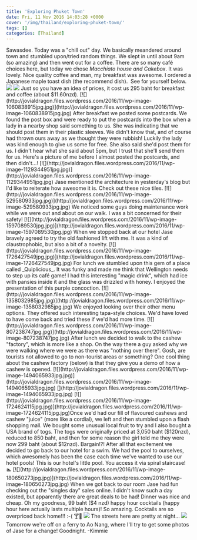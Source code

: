 ```yaml
---
title: 'Exploring Phuket Town'
date: Fri, 11 Nov 2016 14:03:28 +0000
cover: '/img/thailand/exploring-phuket-town/'
tags: []
categories: [Thailand]
---
```


Sawasdee. Today was a "chill out" day. We basically meandered around town and stumbled upon/tried random things. We slept in until about 9am (so amazing) and then went out for a coffee. There are so many café choices here, but today we chose _Macchiato house and Cakebox_. It was lovely. Nice quality coffee and man, my breakfast was awesome. I ordered a Japanese maple toast dish (the recommend dish).  See for yourself below. [![](http://jovialdragon.files.wordpress.com/2016/11/wp-image-916748865jpg.jpg)](http://jovialdragon.files.wordpress.com/2016/11/wp-image-916748865jpg.jpg) [![](http://jovialdragon.files.wordpress.com/2016/11/wp-image-219671658jpg.jpg)](http://jovialdragon.files.wordpress.com/2016/11/wp-image-219671658jpg.jpg) Just so you have an idea of prices, it cost us 295 baht for breakfast and coffee (about $11.60nzd). [![](http://jovialdragon.files.wordpress.com/2016/11/wp-image-1060838915jpg.jpg)](http://jovialdragon.files.wordpress.com/2016/11/wp-image-1060838915jpg.jpg) After breakfast we posted some postcards. We found the post box and were ready to put the postcards into the box when a lady in a nearby shop said something to us. She was indicating that we should post them in their plastic sleeves. We didn't know that, and of course had thrown ours away as we thought they were rubbish! Luckily the lady was kind enough to give us some for free. She also said she'd post them for us. I didn't hear what she said about 5pm, but I trust that she'll send them for us. Here's a picture of me before I almost posted the postcards, and then didn't...! [![](http://jovialdragon.files.wordpress.com/2016/11/wp-image-1129344951jpg.jpg)](http://jovialdragon.files.wordpress.com/2016/11/wp-image-1129344951jpg.jpg) Jase mentioned the architecture in yesterday's blog but I'd like to reiterate how awesome it is. Check out these nice tiles. [![](http://jovialdragon.files.wordpress.com/2016/11/wp-image-529580933jpg.jpg)](http://jovialdragon.files.wordpress.com/2016/11/wp-image-529580933jpg.jpg) We noticed some guys doing maintenance work while we were out and about on our walk. I was a bit concerned for their safety! [![](http://jovialdragon.files.wordpress.com/2016/11/wp-image-1597089530jpg.jpg)](http://jovialdragon.files.wordpress.com/2016/11/wp-image-1597089530jpg.jpg) When we stopped back at our hotel Jase bravely agreed to try the old fashioned lift with me. It was a kind of claustrophobic, but also a bit of a novelty. [![](http://jovialdragon.files.wordpress.com/2016/11/wp-image-1726427549jpg.jpg)](http://jovialdragon.files.wordpress.com/2016/11/wp-image-1726427549jpg.jpg) For lunch we stumbled upon this gem of a place called _Quiplicious_. It was funky and made me think that Wellington needs to step up its café game! I had this interesting "magic drink", which had ice with pansies inside it and the glass was drizzled with honey. I enjoyed the presentation of this purple concoction. [![](http://jovialdragon.files.wordpress.com/2016/11/wp-image-1358032985jpg.jpg)](http://jovialdragon.files.wordpress.com/2016/11/wp-image-1358032985jpg.jpg) We enjoyed looking over their other menu options. They offered such interesting tapa-style choices. We'd have loved to have come back and tried these if we'd had more time. [![](http://jovialdragon.files.wordpress.com/2016/11/wp-image-807238747jpg.jpg)](http://jovialdragon.files.wordpress.com/2016/11/wp-image-807238747jpg.jpg) After lunch we decided to walk to the cashew "factory", which is more like a shop. On the way there a guy asked why we were walking where we were as there was "nothing over there". Gosh, are tourists not allowed to go to non-tourist areas or something? One cool thing about the cashew factory (below) is that they give you a demo of how a cashew is opened. [![](http://jovialdragon.files.wordpress.com/2016/11/wp-image-1494065933jpg.jpg)](http://jovialdragon.files.wordpress.com/2016/11/wp-image-1494065933jpg.jpg) [](http://jovialdragon.files.wordpress.com/2016/11/wp-image-1494065933jpg.jpg) [![](http://jovialdragon.files.wordpress.com/2016/11/wp-image-1724624115jpg.jpg)](http://jovialdragon.files.wordpress.com/2016/11/wp-image-1724624115jpg.jpg)Once we'd had our fill of flavoured cashews and cashew "juice" (more like a cordial), we left and then stumbled upon a flash shopping mall. We bought some unusual local fruit to try and I also bought a USA brand of togs. The togs were originally priced at 3,050 baht ($120nzd), reduced to 850 baht, and then for some reason the girl told me they were now 299 baht (about $12nzd). Bargain!?! After all that excitement we decided to go back to our hotel for a swim. We had the pool to ourselves, which awesomely has been the case each time we've wanted to use our hotel pools! This is our hotel's little pool. You access it via spiral staircase! 🏊 [![](http://jovialdragon.files.wordpress.com/2016/11/wp-image-180650273jpg.jpg)](http://jovialdragon.files.wordpress.com/2016/11/wp-image-180650273jpg.jpg) When we got back to our room Jase had fun checking out the "singles day" sales online. I didn't know such a day existed, but apparently there are great deals to be had! Dinner was nice and cheap. Oh my goodness, 99 baht ($4 nzd) happy hour cocktails (happy hour here actually lasts multiple hours)! So amazing. Cocktails are so overpriced back home!!! :-( 🍸🍹 [![](http://jovialdragon.files.wordpress.com/2016/11/wp-image-939608244jpg.jpg)](http://jovialdragon.files.wordpress.com/2016/11/wp-image-939608244jpg.jpg) The streets here are pretty at night... [![](http://jovialdragon.files.wordpress.com/2016/11/wp-image-967240008jpg.jpg)](http://jovialdragon.files.wordpress.com/2016/11/wp-image-967240008jpg.jpg) Tomorrow we're off on a ferry to Ao Nang, where I'll try to get some photos of Jase for a change! Goodnight. -Kimmie